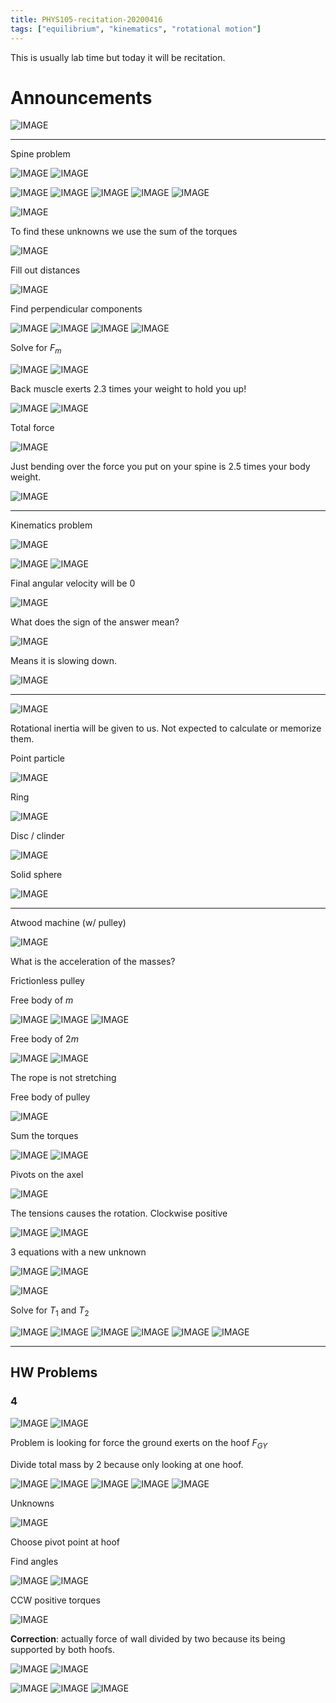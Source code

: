 ```yaml
---
title: PHYS105-recitation-20200416
tags: ["equilibrium", "kinematics", "rotational motion"]
---
```


This is usually lab time but today it will be recitation.

# Announcements

![IMAGE](/notes/DF008F98EC10CDD8C628D28F4D1532C5.jpg)

---

Spine problem

![IMAGE](/notes/A3A945E3D6B18F60D0BFA67FAD691EA3.jpg)
![IMAGE](/notes/F7A2DFC68033CDF9D3EB2C6D54C6715D.jpg)

![IMAGE](/notes/4C57B85EEBADC64347DAA74A74F40F8E.jpg)
![IMAGE](/notes/2BAB8D2057CFC9F99BEA7519DAEC4FAE.jpg)
![IMAGE](/notes/00BD8A011EF933C7ED9B9624EDA04259.jpg)
![IMAGE](/notes/2C91D6A797941814B37164A7D7FA8E51.jpg)
![IMAGE](/notes/B98F799CE644518E828B0516A2F27557.jpg)

![IMAGE](/notes/016F4AC3CDBC263AF39AC4BA5A26D427.jpg)

To find these unknowns we use the sum of the torques

![IMAGE](/notes/1A698C37FCA590724C9B5F355F921CD2.jpg)

Fill out distances

![IMAGE](/notes/4F23DF9F11F4537CBE1C97D3EDEE85AE.jpg)

Find perpendicular components

![IMAGE](/notes/25B3E1A5D51D4C0D1451D69355DD0DEF.jpg)
![IMAGE](/notes/0CEE763ECE0D033E8579CF02476E2C63.jpg)
![IMAGE](/notes/3F25C4C68BE66E27745DD9A0D339318C.jpg)
![IMAGE](/notes/75F48AB21074C16C57DE6525A10EB6F9.jpg)

Solve for $F_m$

![IMAGE](/notes/EF49DA93409AE17D0B20811339451F03.jpg)
![IMAGE](/notes/35BB96500CE06357939CC771A194C6EB.jpg)

Back muscle exerts 2.3 times your weight to hold you up!

![IMAGE](/notes/27F3F1295BDADAD04B05E08A52FA736A.jpg)
![IMAGE](/notes/4FE74576FE4356BBC7CB4CB2621581C9.jpg)

Total force

![IMAGE](/notes/DE43C9B23B4563387C43BBA3947E2284.jpg)

Just bending over the force you put on your spine is 2.5 times your body weight.

![IMAGE](/notes/41918A38C4AADF2F525B6677B5D66BBE.jpg)

---

Kinematics problem

![IMAGE](/notes/54999A17715DA2241A0A524BC33A726E.jpg)

![IMAGE](/notes/04A884A8E85AC3A7925679209F22D74F.jpg)
![IMAGE](/notes/15EF0B8B6A4BCED41A6D9BA4CA8F5EB3.jpg)

Final angular velocity will be 0

![IMAGE](/notes/B2204242B57D3A964A832B76F53C30EA.jpg)

What does the sign of the answer mean?

![IMAGE](/notes/883B73C470D191A84F6F46F679323BB0.jpg)

Means it is slowing down.

![IMAGE](/notes/71E058ED3AEE8340F3F8C3EF1913227D.jpg)

---

![IMAGE](/notes/03D89C59273E2268645F85C7E64C81F0.jpg)

Rotational inertia will be given to us. Not expected to calculate or memorize them.

Point particle

![IMAGE](/notes/484D29A33709E93A74030C765550C722.jpg)

Ring

![IMAGE](/notes/722FEFB5636D7875BED01C44CB720D2E.jpg)

Disc / clinder

![IMAGE](/notes/E84129CF5E41740337E4322B63507CFC.jpg)

Solid sphere

![IMAGE](/notes/66D6A93A9056402A355CFDB045B8D9B8.jpg)

---

Atwood machine (w/ pulley)

![IMAGE](/notes/C9D44AEA80E7815D76D2BC8DBD51F651.jpg)

What is the acceleration of the masses?

Frictionless pulley

Free body of $m$

![IMAGE](/notes/D5D14DC9D4B15854F3278978BA7BB340.jpg)
![IMAGE](/notes/C00E2CDD40E96DC9F3A9AED5DB3B1E29.jpg)
![IMAGE](/notes/D3CA02C081BA88AF57AF18563875C0FB.jpg)

Free body of $2m$

![IMAGE](/notes/46A04E99B7C56849CCDBB6809A067964.jpg)
![IMAGE](/notes/DF4B5D986979C460A35EA1F9B7734B55.jpg)

The rope is not stretching

Free body of pulley

![IMAGE](/notes/79F99C75F36353C614CA6DDF47F089D2.jpg)

Sum the torques

![IMAGE](/notes/3B1234E4574A2373B0CFF34BC0D7C570.jpg)
![IMAGE](/notes/3F11CC8C92D7E580DD264B44042A94B0.jpg)

Pivots on the axel

![IMAGE](/notes/13617D33C1577CD6A9168858EE7A3A77.jpg)

The tensions causes the rotation. Clockwise positive

![IMAGE](/notes/66FC95F7E1CB5E1042E5AA14EABAF4C5.jpg)
![IMAGE](/notes/2DD9DB2D1EB3D0C3E32900304DECF25D.jpg)

3 equations with a new unknown

![IMAGE](/notes/4D19D42462ADA4B0C613FEFEBFCDF174.jpg)
![IMAGE](/notes/28DA063726A3ED4DBF385F769C9A4083.jpg)

![IMAGE](/notes/3C2F487713AD4337719D5F5B6D5850FC.jpg)

Solve for $T_1$ and $T_2$

![IMAGE](/notes/44061F5C08EF064C011D749534579E86.jpg)
![IMAGE](/notes/9A20B5124D20E77086B16BA5C0F23483.jpg)
![IMAGE](/notes/487A8AF72FD659A4665B11DDD95ED6B6.jpg)
![IMAGE](/notes/E8549AB4FEFC31849BC1176132E2900C.jpg)
![IMAGE](/notes/578A9DE936B4E45FAD732E73E331378A.jpg)
![IMAGE](/notes/D9C6C360303977FDF582A47B034291AB.jpg)

---

## HW Problems

### 4

![IMAGE](/notes/D3CB2F48395B3286B5BCDA316AF821D7.jpg)
![IMAGE](/notes/6C25AD1CF53239755AB061BCAD09170E.jpg)

Problem is looking for force the ground exerts on the hoof $F_{GY}$

Divide total mass by 2 because only looking at one hoof.

![IMAGE](/notes/0141922EF07C1FABAF4CBCE4D62F6172.jpg)
![IMAGE](/notes/5D00965834C5DD1FD746B11A63F850CC.jpg)
![IMAGE](/notes/9BD44781A9813BB92E59A32375E48542.jpg)
![IMAGE](/notes/A00D125DEF5EF77DB8311B034E1CCC96.jpg)
![IMAGE](/notes/BA712A0C6A0344705BF9AB3D450B28A0.jpg)

Unknowns

![IMAGE](/notes/E0322F965193958A41B1365C5BC5BED3.jpg)

Choose pivot point at hoof

Find angles

![IMAGE](/notes/397EA9AE4E7F23FEA43D35B15946D789.jpg)
![IMAGE](/notes/392C75DE13404FA28846E6CED10654C2.jpg)

CCW positive torques

![IMAGE](/notes/5A8958E0A3293964F3AAA5FF11AA56AB.jpg)

**Correction**: actually force of wall divided by two because its being supported by both hoofs. 

![IMAGE](/notes/391C399C602580FF0DD91D571B8359FC.jpg)
![IMAGE](/notes/E9C22E04E9F3C9A1E4FFFE224972730D.jpg)

![IMAGE](/notes/7FF2B971BA95E828EB08B5FC53333ADC.jpg)
![IMAGE](/notes/62450337C4A814B0D5DAB866593832A2.jpg)
![IMAGE](/notes/725049545460AC6FCDC4727D016DEB81.jpg)
